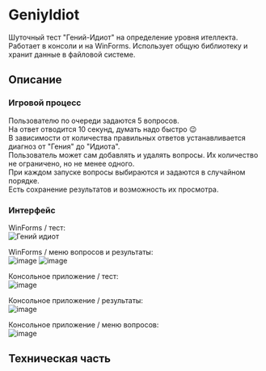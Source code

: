 # GeniyIdiot
 Шуточный тест "Гений-Идиот" на определение уровня ителлекта.<br>Работает в консоли и на WinForms. Использует общую библиотеку и хранит данные в файловой системе.
## Описание
### Игровой процесс
Пользователю по очереди задаются 5 вопросов.<br>
На ответ отводится 10 секунд, думать надо быстро 😉<br>
В зависимости от количества правильных ответов устанавливается диагноз от "Гения" до "Идиота".<br>
Пользователь может сам добавлять и удалять вопросы. Их количество не ограничено, но не менее одного.<br>
При каждом запуске вопросы выбираются и задаются в случайном порядке.<br>
Есть сохранение результатов и возможность их просмотра.
### Интерфейс
WinForms / тест:<br>
![Гений идиот](https://github.com/user-attachments/assets/ad88c24a-c797-4f3b-ab63-8962f9fd89bd)

WinForms / меню вопросов и результаты:<br>
![image](https://github.com/user-attachments/assets/01753971-ebf6-4ad5-a30e-8daab12fc2ca)
![image](https://github.com/user-attachments/assets/e9b57639-a9ac-4a13-8fb7-fa218ed609eb)

Консольное приложение / тест:<br>
![image](https://github.com/user-attachments/assets/007633aa-ee7c-4a6f-84c5-fc2988b911ba)

Консольное приложение / результаты:<br>
![image](https://github.com/user-attachments/assets/73f43720-168a-433f-b5da-52a7606c9c0a)

Консольное приложение / меню вопросов:<br>
![image](https://github.com/user-attachments/assets/41278aff-9e02-4e86-b4da-806ef9cf8d25)

## Техническая часть

